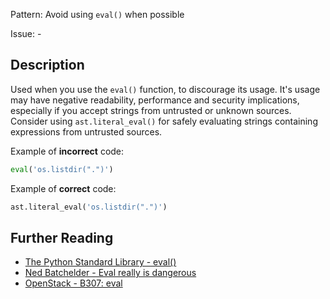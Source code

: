 Pattern: Avoid using `eval()` when possible

Issue: -

## Description

Used when you use the `eval()` function, to discourage its usage. It's usage may have negative readability, performance and security implications, especially if you accept strings from untrusted or unknown sources. Consider using `ast.literal_eval()` for safely evaluating strings containing expressions from untrusted sources.


Example of **incorrect** code:

```python
eval('os.listdir(".")')
```

Example of **correct** code:

```python
ast.literal_eval('os.listdir(".")')
```

## Further Reading

* [The Python Standard Library - eval()](https://docs.python.org/2/library/functions.html#eval)
* [Ned Batchelder - Eval really is dangerous](https://nedbatchelder.com/blog/201206/eval_really_is_dangerous.html)
* [OpenStack - B307: eval](https://docs.openstack.org/developer/bandit/api/bandit.blacklists.html#b307-eval)
